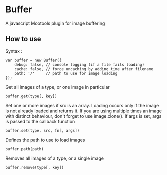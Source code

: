 Buffer
===========

A javascript Mootools plugin for image buffering

How to use
----------

Syntax :

    var buffer = new Buffer({
        debug: false, // console logging (if a file fails loading)
        cache: false, // force uncaching by adding time after filename
        path: '/'     // path to use for image loading
    });

Get all images of a type, or one image in particular

    buffer.get(type[, key])

Set one or more images if src is an array.
Loading occurs only if the image is not already loaded and returns it.
If you are using multiple times an image with distinct behaviour, don't forget to use image.clone().
If args is set, args is passed to the callback function

    buffer.set(type, src, fn[, args])

Defines the path to use to load images

    buffer.path(path)

Removes all images of a type, or a single image

    buffer.remove(type[, key])

